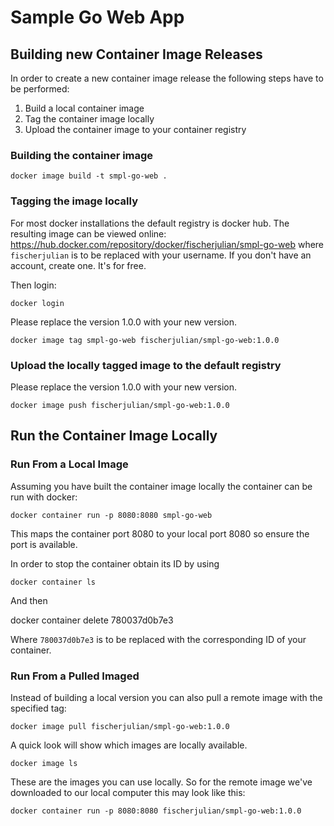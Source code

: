 # Sample Go Web App

## Building new Container Image Releases

In order to create a new container image release the following steps have to be performed:

1. Build a local container image
2. Tag the container image locally
3. Upload the container image to your container registry


### Building the container image

    docker image build -t smpl-go-web .

### Tagging the image locally

For most docker installations the default registry is docker hub. The resulting image can be viewed online: https://hub.docker.com/repository/docker/fischerjulian/smpl-go-web where `fischerjulian` is to be replaced with your username. If you don't have an account, create one. It's for free.

Then login:

    docker login

Please replace the version 1.0.0 with your new version.

    docker image tag smpl-go-web fischerjulian/smpl-go-web:1.0.0

### Upload the locally tagged image to the default registry

Please replace the version 1.0.0 with your new version.

    docker image push fischerjulian/smpl-go-web:1.0.0

## Run the Container Image Locally

### Run From a Local Image

Assuming you have built the container image locally the container can be run with docker:

    docker container run -p 8080:8080 smpl-go-web

This maps the container port 8080 to your local port 8080 so ensure the port is available.

In order to stop the container obtain its ID by using

    docker container ls

And then

  docker container delete 780037d0b7e3

Where `780037d0b7e3` is to be replaced with the corresponding ID of your container.

### Run From a Pulled Imaged

Instead of building a local version you can also pull a remote image with the specified tag:

    docker image pull fischerjulian/smpl-go-web:1.0.0

A quick look will show which images are locally available.

    docker image ls

These are the images you can use locally. So for the remote image we've downloaded to our
local computer this may look like this:

    docker container run -p 8080:8080 fischerjulian/smpl-go-web:1.0.0
